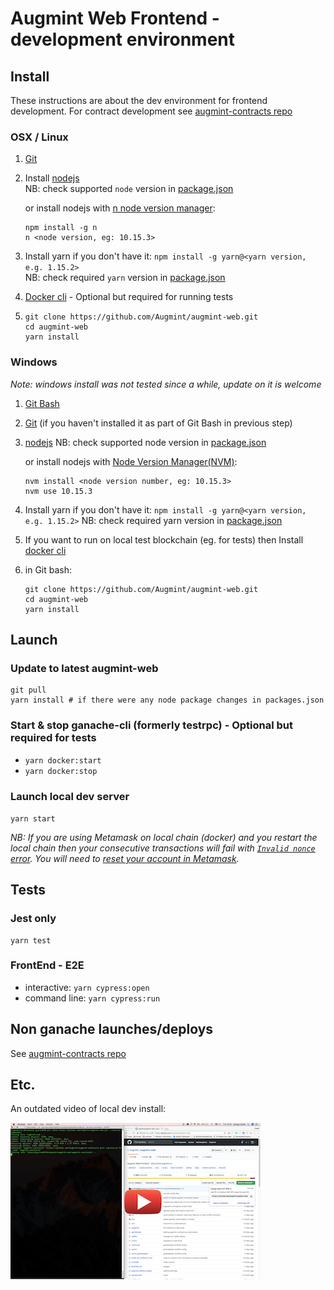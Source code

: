 # Augmint Web Frontend - development environment

## Install

These instructions are about the dev environment for frontend development. For contract development see [augmint-contracts repo](https://github.com/Augmint/augmint-contracts)

### OSX / Linux

1.  [Git](https://git-scm.com/download)
1.  Install [nodejs](https://nodejs.org/en/download/)  
    NB: check supported `node` version in [package.json](../package.json)

    or install nodejs with [n node version manager](https://github.com/tj/n):

    ```
    npm install -g n
    n <node version, eg: 10.15.3>
    ```

1.  Install yarn if you don't have it: `npm install -g yarn@<yarn version, e.g. 1.15.2>`  
    NB: check required `yarn` version in [package.json](../package.json)
1.  [Docker cli](https://hub.docker.com/search/?type=edition&offering=community) - Optional but required for running tests
1.  ```
    git clone https://github.com/Augmint/augmint-web.git
    cd augmint-web
    yarn install
    ```

### Windows

_Note: windows install was not tested since a while, update on it is welcome_

1.  [Git Bash](https://git-for-windows.github.io/)
1.  [Git](https://git-scm.com/download) (if you haven't installed it as part of Git Bash in previous step)
1.  [nodejs](https://nodejs.org/en/download/) NB: check supported node version in [package.json](../package.json)

    or install nodejs with [Node Version Manager(NVM)](https://github.com/coreybutler/nvm-windows/releases):

    ```
    nvm install <node version number, eg: 10.15.3>
    nvm use 10.15.3
    ```

1.  Install yarn if you don't have it: `npm install -g yarn@<yarn version, e.g. 1.15.2>` NB: check required yarn version in [package.json](../package.json)
1.  If you want to run on local test blockchain (eg. for tests) then Install [docker cli](https://hub.docker.com/search/?type=edition&offering=community)
1.  in Git bash:
    ```
    git clone https://github.com/Augmint/augmint-web.git
    cd augmint-web
    yarn install
    ```

## Launch

### Update to latest augmint-web

```
git pull
yarn install # if there were any node package changes in packages.json
```

### Start & stop ganache-cli (formerly testrpc) - Optional but required for tests

- `yarn docker:start`
- `yarn docker:stop`

### Launch local dev server

`yarn start`

_NB: If you are using Metamask on local chain (docker) and you restart the local chain then your consecutive transactions will fail with [`Invalid nonce` error](https://github.com/MetaMask/metamask-extension/issues/1999). You will need to [reset your account in Metamask](http://metamask.helpscoutdocs.com/article/36-resetting-an-account)._

## Tests

### Jest only

```
yarn test
```

### FrontEnd - E2E

- interactive: `yarn cypress:open`
- command line: `yarn cypress:run`

## Non ganache launches/deploys

See [augmint-contracts repo](https://github.com/Augmint/augmint-contracts)

## Etc.

An outdated video of local dev install:

[![Osx setup video](./devenvvideo_thumbnail.png)](https://www.youtube.com/watch?v=agu5LxOcy1c)
